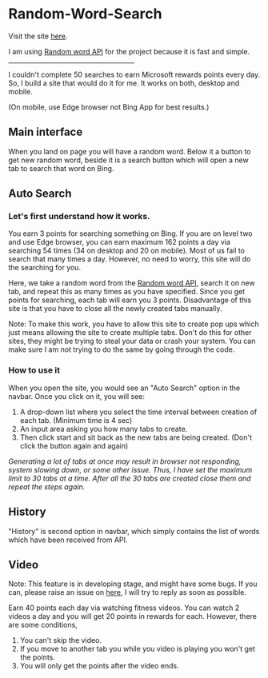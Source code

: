 # Random-Word-Search

Visit the site [here](https://harman-maan.github.io/Auto-Bing-Search/).

I am using [Random word API](https://random-word-api.herokuapp.com/home) for the project because it is fast and simple.

<hr width="50%">

I couldn't complete 50 searches to earn Microsoft rewards points every day. So, I build a site that would do it for me. It works on both, desktop and mobile.

(On mobile, use Edge browser not Bing App for best results.)

## Main interface

When you land on page you will have a random word. Below it a button to get new random word, beside it is a search button which will open a new tab to search that word on Bing.

## Auto Search

### Let's first understand how it works.

You earn 3 points for searching something on Bing. If you are on level two and use Edge browser, you can earn maximum 162 points a day via searching 54 times (34 on desktop and 20 on mobile).
Most of us fail to search that many times a day. However, no need to worry, this site will do the searching for you.

Here, we take a random word from the [Random word API](https://random-word-api.herokuapp.com/home), search it on new tab, and repeat this as many times as you have specified.
Since you get points for searching, each tab will earn you 3 points.
Disadvantage of this site is that you have to close all the newly created tabs manually.

Note: To make this work, you have to allow this site to create pop ups which just means allowing the site to create multiple tabs.
Don't do this for other sites, they might be trying to steal your data or crash your system.
You can make sure I am not trying to do the same by going through the code.

### How to use it

When you open the site, you would see an "Auto Search" option in the navbar.
Once you click on it, you will see:

1.  A drop-down list where you select the time interval between creation of each tab. (Minimum time is 4 sec)
2.  An input area asking you how many tabs to create.
3.  Then click start and sit back as the new tabs are being created. (Don't click the button again and again)

_Generating a lot of tabs at once may result in browser not responding, system slowing down, or some other issue.
Thus, I have set the maximum limit to 30 tabs at a time. After all the 30 tabs are created close them and repeat the steps again._

## History

"History" is second option in navbar, which simply contains the list of words which have been received from API.

## Video

Note: This feature is in developing stage, and might have some bugs. If you can, please raise an issue on [here](https://github.com/Harman-Maan/Auto-Bing-Search/issues), I will try to reply as soon as possible.

Earn 40 points each day via watching fitness videos. You can watch 2 videos a day and you will get 20 points in rewards for each. However, there are some conditions,

1.  You can't skip the video.
2.  If you move to another tab you while you video is playing you won't get the points.
3.  You will only get the points after the video ends.
